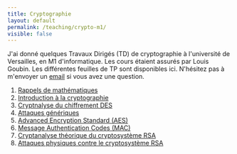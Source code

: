```yaml
---
title: Cryptographie
layout: default
permalink: /teaching/crypto-m1/
visible: false
---
```


J'ai donné quelques Travaux Dirigés (TD) de cryptographie à l'université de
Versailles, en M1 d'informatique. Les cours étaient assurés par Louis Goubin. Les différentes
feuilles de TP sont disponibles ici. N'hésitez pas à m'envoyer un
[email](mailto:{{site.email}}) si vous avez une question.

1. [Rappels de mathématiques](Sujet_TD1.pdf)
2. [Introduction à la cryptographie](Sujet_TD2.pdf)
3. [Cryptnalyse du chiffrement DES](Sujet_TD3.pdf)
4. [Attaques génériques](Sujet_TD4.pdf)
5. [Advanced Encryption Standard (AES)](Sujet_TD5.pdf)
6. [Message Authentication Codes (MAC)](Sujet_TD6.pdf)
7. [Cryptanalyse théorique du cryptosystème RSA](Sujet_TD7.pdf)
8. [Attaques physiques contre le cryptosystème RSA](Sujet_TD8.pdf)
